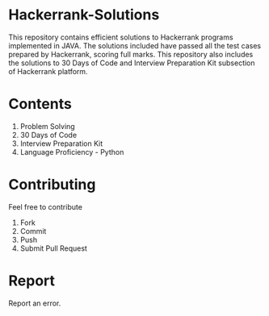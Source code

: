 # Hackerrank-Solutions
This repository contains efficient solutions to Hackerrank programs implemented in JAVA. 
The solutions included have passed all the test cases prepared by Hackerrank, scoring
full marks. This repository also includes the solutions to 30 Days of Code and 
Interview Preparation Kit subsection of Hackerrank platform.

# Contents
1. Problem Solving
2. 30 Days of Code
3. Interview Preparation Kit
4. Language Proficiency - Python

# Contributing
Feel free to contribute
1. Fork
2. Commit
3. Push
4. Submit Pull Request

# Report
Report an error.
